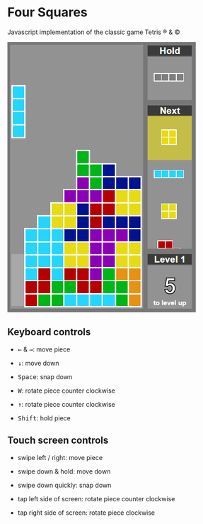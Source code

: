 # Four Squares

Javascript implementation of the classic game Tetris &reg; &amp; &copy;

![Example gameplay screenshot](images/gameplay.png)

## Keyboard controls

- <kbd>&larr;</kbd> &amp; <kbd>&rarr;</kbd>: move piece

- <kbd>&darr;</kbd>: move down

- <kbd>Space</kbd>: snap down

- <kbd>W</kbd>: rotate piece counter clockwise

- <kbd>&uarr;</kbd>: rotate piece counter clockwise

- <kbd>Shift</kbd>: hold piece

## Touch screen controls

- swipe left / right: move piece

- swipe down &amp; hold: move down

- swipe down quickly: snap down

- tap left side of screen: rotate piece counter clockwise

- tap right side of screen: rotate piece clockwise